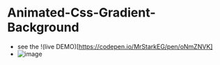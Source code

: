 # Animated-Css-Gradient-Background

- see the !(live DEMO)[https://codepen.io/MrStarkEG/pen/oNmZNVK]
- ![image](https://github.com/MrStarkEG/Animated-Css-Gradient-Background/assets/58784045/e4b6a77b-60f4-4ef8-a20c-3baf8ab530af)

